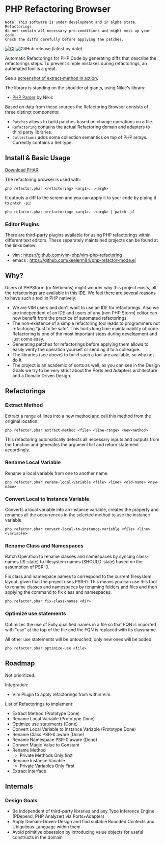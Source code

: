 # PHP Refactoring Browser

    Note: This software is under development and in alpha state. Refactorings
    do not contain all necessary pre-conditions and might mess up your code.
    Check the diffs carefully before applying the patches.

[![CI](https://github.com/ShahinSorkh/refactor.phar/actions/workflows/main.yml/badge.svg)](https://github.com/ShahinSorkh/refactor.phar/actions/workflows/main.yml)
![GitHub release (latest by date)](https://img.shields.io/github/v/release/ShahinSorkh/refactor.phar)

Automatic Refactorings for PHP Code by generating diffs that describe
the refactorings steps. To prevent simple mistakes during refactorings, an automated tool
is a great.

See a [screenshot of extract-method in action](docs/extract_method.png).

The library is standing on the shoulder of giants, using Nikic's library:

- [PHP Parser](https://github.com/nikic/PHP-Parser) by Nikic

Based on data from these sources the Refactoring Browser consists of three distinct components:

- `Patches` allows to build patches based on change operations on a file.
- `Refactoring` contains the actual Refactoring domain and adapters to third party libraries.
- `Collections` adds some collection semantics on top of PHP arrays. Currently contains a Set type.

## Install & Basic Usage

[Download PHAR](https://github.com/ShahinSorkh/refactor.phar/releases)

The refactoring browser is used with:

    php refactor.phar <refactoring> <arg1>...<argN>

It outputs a diff to the screen and you can apply it to your code by piping it to `patch -p1`:

    php refactor.phar <refactoring> <arg1>...<argN> | patch -p1

### Editor Plugins

There are third-party plugins available for using PHP refactorings within
different text editors. These separately maintained projects can be found at
the links below:

- vim : https://github.com/vim-php/vim-php-refactoring
- emacs : https://github.com/keelerm84/php-refactor-mode.el

## Why?

Users of PHPStorm (or Netbeans) might wonder why this project exists, all the
refactorings are available in this IDE. We feel there are several reasons to have
such a tool in PHP natively:

- We are VIM users and don't want to use an IDE for refactorings. Also we
  are independent of an IDE and users of any (non PHP Storm) editor can now
  benefit from the practice of automated refactorings.
- The non-existence of a simple refactoring tool leads to programmers not
  refactoring "just to be safe". This hurts long time maintainability of code.
  Refactoring is one of the most important steps during development and just come easy.
- Generating patches for refactorings before applying them allows to easily
  verify the operation yourself or sending it to a colleague.
- The libraries (see above) to build such a tool are available, so why not do it.
- The project is an academic of sorts as well, as you can see in the Design Goals
  we try to be very strict about the Ports and Adapters architecture and a Domain
  Driven Design.

## Refactorings

### Extract Method

Extract a range of lines into a new method and call this method from the original
location:

    php refactor.phar extract-method <file> <line-range> <new-method>

This refactoring automatically detects all necessary inputs and outputs from the
function and generates the argument list and return statement accordingly.

### Rename Local Variable

Rename a local variable from one to another name:

    php refactor.phar rename-local-variable <file> <line> <old-name> <new-name>

### Convert Local to Instance Variable

Converts a local variable into an instance variable, creates the property and renames
all the occurrences in the selected method to use the instance variable:

    php refactor.phar convert-local-to-instance-variable <file> <line> <variable>

### Rename Class and Namespaces

Batch Operation to rename classes and namespaces by syncing class-names (IS-state)
to filesystem names (SHOULD-state) based on the assumption of PSR-0.

Fix class and namespace names to correspond to the current filesystem layout,
given that the project uses PSR-0. This means you can use this tool to
rename classes and namespaces by renaming folders and files and then applying
the command to fix class and namespaces.

    php refactor.phar fix-class-names <dir>

### Optimize use statements

Optimizes the use of Fully qualified names in a file so that FQN is imported with
"use" at the top of the file and the FQN is replaced with its classname.

All other use statements will be untouched, only new ones will be added.

    php refactor.phar optimize-use <file>

## Roadmap

Not prioritized.

Integration:

- Vim Plugin to apply refactorings from within Vim.

List of Refactorings to implement:

- Extract Method (Prototype Done)
- Rename Local Variable (Prototype Done)
- Optimize use statements (Done)
- Convert Local Variable to Instance Variable (Prototype Done)
- Rename Class PSR-0 aware (Done)
- Rename Namespace PSR-0 aware (Done)
- Convert Magic Value to Constant
- Rename Method
  - Private Methods Only first
- Rename Instance Variable
  - Private Variables Only First
- Extract Interface

## Internals

### Design Goals

- Be independent of third-party libraries and any Type Inference Engine (PDepend, PHP Analyzer) via Ports+Adapters
- Apply Domain-Driven-Design and find suitable Bounded Contexts and Ubiquitous Language within them
- Avoid primitive obsession by introducing value objects for useful constructs in the domain
